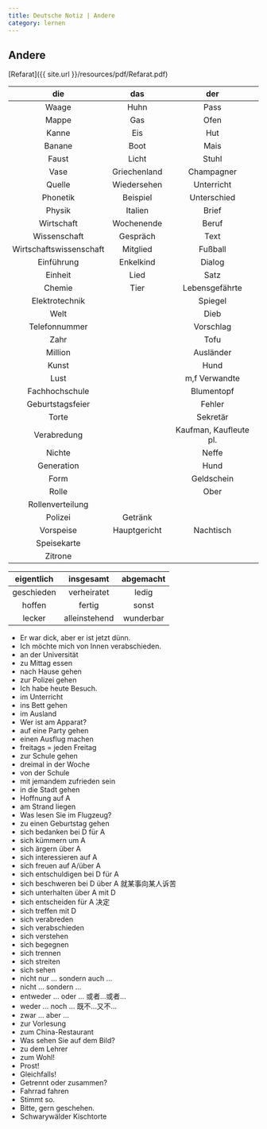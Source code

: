 ```yaml
---
title: Deutsche Notiz | Andere
category: lernen
---
```


## Andere

[Refarat]({{ site.url }}/resources/pdf/Refarat.pdf)

|           die           |     das      |      der       |
| :---------------------: | :----------: | :------------: |
|          Waage          |     Huhn     |      Pass      |
|          Mappe          |     Gas      |      Ofen      |
|          Kanne          |     Eis      |      Hut       |
|         Banane          |     Boot     |      Mais      |
|          Faust          |    Licht     |     Stuhl      |
|          Vase           | Griechenland |   Champagner   |
|         Quelle          | Wiedersehen  |   Unterricht   |
|        Phonetik         |   Beispiel   |  Unterschied   |
|         Physik          |   Italien    |     Brief      |
|       Wirtschaft        |  Wochenende  |     Beruf      |
|      Wissenschaft       |   Gespräch   |      Text      |
| Wirtschaftswissenschaft |   Mitglied   |    Fußball     |
|       Einführung        |Enkelkind|     Dialog     |
|         Einheit         | Lied |      Satz      |
|         Chemie          |Tier| Lebensgefährte |
|     Elektrotechnik      |              |    Spiegel     |
|          Welt           |              |      Dieb      |
|      Telefonnummer      |              |   Vorschlag    |
|          Zahr           |              |      Tofu      |
|         Million         |              |   Ausländer    |
|          Kunst          |              |      Hund      |
|          Lust           |              | m,f Verwandte  |
|     Fachhochschule      |              |   Blumentopf   |
|    Geburtstagsfeier     |              |Fehler          |
|          Torte          |              | Sekretär     |
|       Verabredung       |              | Kaufman, Kaufleute pl. |
|Nichte||Neffe|
|Generation||Hund|
|Form||Geldschein|
|Rolle||Ober|
|Rollenverteilung|||
|Polizei|Getränk||
|Vorspeise|Hauptgericht|Nachtisch|
|Speisekarte|||
|Zitrone|||

| eigentlich |  insgesamt  | abgemacht |
| :--------: | :---------: | :-------: |
| geschieden | verheiratet |   ledig   |
|   hoffen   |   fertig    |   sonst   |
|   lecker   |alleinstehend| wunderbar |


- Er war dick, aber er ist jetzt dünn.
- Ich möchte mich von Innen verabschieden.
- an der Universität
- zu Mittag essen
- nach Hause gehen
- zur Polizei gehen
- Ich habe heute Besuch.
- im Unterricht
- ins Bett gehen
- im Ausland
- Wer ist am Apparat?
- auf eine Party gehen
- einen Ausflug machen
- freitags = jeden Freitag
- zur Schule gehen
- dreimal in der Woche
- von der Schule
- mit jemandem zufrieden sein
- in die Stadt gehen
- Hoffnung auf A
- am Strand liegen
- Was lesen Sie im Flugzeug?
- zu einen Geburtstag gehen
- sich  bedanken bei D für A
- sich kümmern um A
- sich ärgern über A
- sich interessieren auf A
- sich freuen auf A/über A
- sich entschuldigen bei D für A
- sich beschweren bei D über A 就某事向某人诉苦
- sich unterhalten über A mit D
- sich entscheiden für A 决定
- sich treffen mit D
- sich verabreden
- sich verabschieden
- sich verstehen
- sich begegnen
- sich trennen
- sich streiten
- sich sehen
- nicht nur ... sondern auch ...
- nicht ... sondern ...
- entweder ... oder ... 或者...或者...
- weder ... noch ... 既不...又不...
- zwar ... aber ...
- zur Vorlesung
- zum China-Restaurant
- Was sehen Sie auf dem Bild?
- zu dem Lehrer
- zum Wohl!
- Prost!
- Gleichfalls!
- Getrennt oder zusammen?
- Fahrrad fahren
- Stimmt so.
- Bitte, gern geschehen.
- Schwarywälder Kischtorte